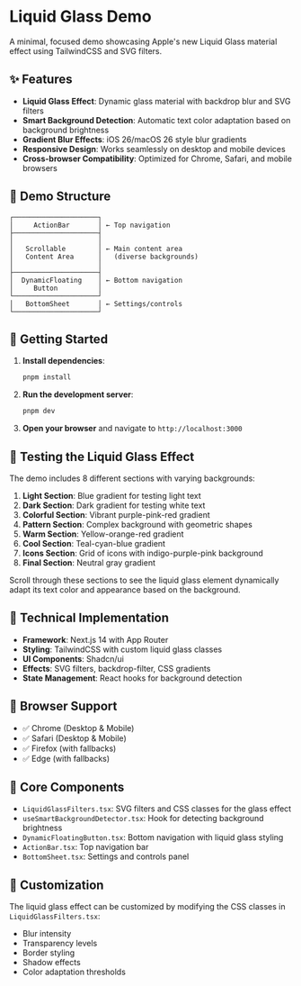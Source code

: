 # Liquid Glass Demo

A minimal, focused demo showcasing Apple's new Liquid Glass material effect using TailwindCSS and SVG filters.

## ✨ Features

- **Liquid Glass Effect**: Dynamic glass material with backdrop blur and SVG filters
- **Smart Background Detection**: Automatic text color adaptation based on background brightness
- **Gradient Blur Effects**: iOS 26/macOS 26 style blur gradients
- **Responsive Design**: Works seamlessly on desktop and mobile devices
- **Cross-browser Compatibility**: Optimized for Chrome, Safari, and mobile browsers

## 🎨 Demo Structure

```
┌─────────────────────┐
│     ActionBar       │ ← Top navigation
├─────────────────────┤
│                     │
│   Scrollable        │ ← Main content area
│   Content Area      │   (diverse backgrounds)
│                     │
├─────────────────────┤
│  DynamicFloating    │ ← Bottom navigation
│     Button          │
└─────────────────────┘
│   BottomSheet       │ ← Settings/controls
└─────────────────────┘
```

## 🚀 Getting Started

1. **Install dependencies**:

   ```bash
   pnpm install
   ```

2. **Run the development server**:

   ```bash
   pnpm dev
   ```

3. **Open your browser** and navigate to `http://localhost:3000`

## 🧪 Testing the Liquid Glass Effect

The demo includes 8 different sections with varying backgrounds:

1. **Light Section**: Blue gradient for testing light text
2. **Dark Section**: Dark gradient for testing white text
3. **Colorful Section**: Vibrant purple-pink-red gradient
4. **Pattern Section**: Complex background with geometric shapes
5. **Warm Section**: Yellow-orange-red gradient
6. **Cool Section**: Teal-cyan-blue gradient
7. **Icons Section**: Grid of icons with indigo-purple-pink background
8. **Final Section**: Neutral gray gradient

Scroll through these sections to see the liquid glass element dynamically adapt its text color and appearance based on the background.

## 🔧 Technical Implementation

- **Framework**: Next.js 14 with App Router
- **Styling**: TailwindCSS with custom liquid glass classes
- **UI Components**: Shadcn/ui
- **Effects**: SVG filters, backdrop-filter, CSS gradients
- **State Management**: React hooks for background detection

## 📱 Browser Support

- ✅ Chrome (Desktop & Mobile)
- ✅ Safari (Desktop & Mobile)
- ✅ Firefox (with fallbacks)
- ✅ Edge (with fallbacks)

## 🎯 Core Components

- `LiquidGlassFilters.tsx`: SVG filters and CSS classes for the glass effect
- `useSmartBackgroundDetector.tsx`: Hook for detecting background brightness
- `DynamicFloatingButton.tsx`: Bottom navigation with liquid glass styling
- `ActionBar.tsx`: Top navigation bar
- `BottomSheet.tsx`: Settings and controls panel

## 🎨 Customization

The liquid glass effect can be customized by modifying the CSS classes in `LiquidGlassFilters.tsx`:

- Blur intensity
- Transparency levels
- Border styling
- Shadow effects
- Color adaptation thresholds
